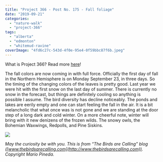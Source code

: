 ```yaml
---
title: "Project 366 - Post No. 175 - Fall foliage"
date: "2019-09-21"
categories: 
  - "nature-walk"
  - "project-366"
tags: 
  - "alberta"
  - "edmonton"
  - "whitemud-ravine"
coverImage: "4fd6c27c-543d-4f0e-95e4-0f59bbc87f6b.jpeg"
---
```


What is Project 366? Read more [here](https://thebirdsarecalling.com/2019/03/29/project-366/)!

The fall colors are now coming in with full force. Officially the first day of fall in the Northern Hemisphere is on Monday September 23, in three days. So the timing of the changing colors of the leaves is pretty good. Last year we were hit with the first snow on the last day of summer. There is currently no snow in the forecast, but things are definitely cooling so anything is possible I assume. The bird diversity has decline noticeably. The ponds and lakes are eerily empty and one can start feeling the fall in the air. It is a bit melancholic that what once was is not gone and we are standing at the door step of a long dark and cold winter. On a more cheerful note, winter will bring with it new denizens of the frozen wilds. The snowy owls, the Bohemian Waxwings, Redpolls, and Pine Siskins.

![](https://thebirdsarecallingandimustgo.files.wordpress.com/2019/09/4fd6c27c-543d-4f0e-95e4-0f59bbc87f6b.jpeg?w=1024)

_May the curiosity be with you. This is from “The Birds are Calling” blog ([www.thebirdsarecalling.com](http://www.thebirdsarecalling.com)). Copyright Mario Pineda._
